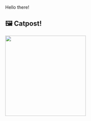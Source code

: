 Hello there!



## 🖼️ Catpost!

<sub>
    <img src="https://cdn2.thecatapi.com/images/bmd.jpg" height="256">
</sub>

